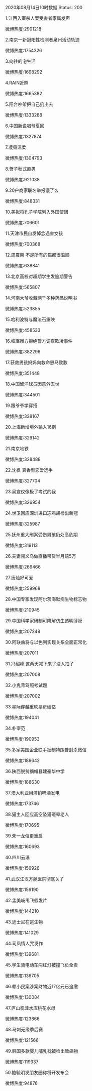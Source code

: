 2020年08月14日10时数据
Status: 200

1.江西入室杀人案受害者家属发声

微博热度:2901218

2.南京一新冠阳性检测者泉州活动轨迹

微博热度:1754326

3.向往的宅生活

微博热度:1698292

4.RAIN近照

微博热度:1665382

5.阳台吵架把自己扔出去

微博热度:1333288

6.中国新说唱爷夏回

微博热度:1327874

7.凌霄温柔

微博热度:1304793

8.贺子秋式直男

微博热度:921038

9.20户商家联名举报饿了么

微博热度:848331

10.美拟将孔子学院列入外国使团

微博热度:706601

11.天津市民自发悼念遇害女孩

微博热度:700368

12.周震南 不是所有的猫都很温顺

微博热度:638841

13.北京高校对超期学生发逾期警告

微博热度:565807

14.河南大爷收藏两千多种药品说明书

微博热度:523855

15.哈利波特与魔法石重映

微博热度:458533

16.权珉娥方拒绝警方调查欺凌事件

微博热度:382296

17.获救男孩妈妈向救命恩马致歉

微博热度:351448

18.中国留洋球员因意外去世

微博热度:344501

19.跟爷爷学穿搭

微博热度:338167

20.上海新增境外输入16例

微博热度:329142

21.南京地铁

微博热度:328488

22.沈枫 真香型恋爱选手

微博热度:327704

23.吴宣仪像极了考试的我

微博热度:326954

24.世卫回应深圳进口冻鸡翅检出新冠

微博热度:325987

25.抚州重大刑案受伤男孩仍处高危期

微博热度:319113

26.夫妻闯义乌做直播带货半月赔5万

微博热度:266466

27.唐灿好可爱

微博热度:259968

28.中国专家发现阿尔茨海默病生物标志物

微博热度:210945

29.中国科学家研制可降解仿生透明薄膜

微博热度:207248

30.阿联酋将与以色列实现关系全面正常化

微博热度:207011

31.冯绍峰 这两天减下来了没人拍了

微博热度:207008

32.小鬼背驾照考试题

微博热度:207002

33.星际穿越重映票房破亿

微博热度:194041

34.朴宰范

微博热度:190953

35.多家美国企业联手抵制特朗普封杀微信

微博热度:189642

36.陕西脱贫摘帽县建豪华中学

微博热度:188630

37.澳大利亚用滞销啤酒发电

微博热度:173746

38.猫主人回应高空坠猫砸晕老人

微博热度:170695

39.朱一龙催更重启

微博热度:160693

40.四川云瀑

微博热度:156926

41.武汉江汉方舱医院彻底关了

微博热度:156190

42.孟美岐甩飞假发片

微博热度:144210

43.迪士尼在逃生物

微博热度:141029

44.司凤情人咒发作

微博热度:139681

45.学生骑电动车闯红灯被撞飞负全责

微博热度:136705

46.赖小民案涉案财物近17亿元已追缴

微博热度:130084

47.庐山枧洼水库桃花水母

微博热度:123866

48.马刺无缘季后赛

微博热度:121566

49.韩国多款婴儿哺乳枕被检出致癌物

微博热度:119337

50.鲍毓明发朋友圈称将开发布会

微博热度:94876


